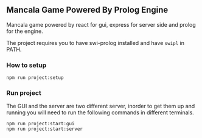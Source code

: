 ## Mancala Game Powered By Prolog Engine

Mancala game powered by react for gui, express for server side and prolog for the engine.

The project requires you to have swi-prolog installed and have `swipl` in PATH.

### How to setup

```shell
npm run project:setup
```

### Run project

The GUI and the server are two different server, inorder to get them up and running you will need to run the following commands in different terminals.

```shell
npm run project:start:gui
npm run project:start:server
```